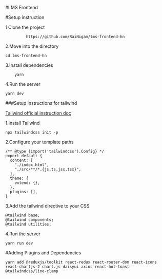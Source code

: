#LMS Frontend

#Setup instruction 

1.Clone the project
``````
         https://github.com/RaiNigam/lms-frontend-hn
``````

2.Move into the directory
``````
cd lms-frontend-hn
``````

3.Install dependencies
``````
    yarn
``````

4.Run the server
``````
yarn dev
``````


###Setup instructions for tailwind

[Tailwind official instruction doc](https://tailwindcss.com/docs/guides/vite)

1.Install Tailwind 
``````
npx tailwindcss init -p
``````
2.Configure your template paths
``````
/** @type {import('tailwindcss').Config} */
export default {
  content: [
    "./index.html",
    "./src/**/*.{js,ts,jsx,tsx}",
  ],
  theme: {
    extend: {},
  },
  plugins: [],
}
``````
3.Add the tailwind directive to your CSS
``````
@tailwind base;
@tailwind components;
@tailwind utilities;
``````
4.Run the server
``````
yarn run dev
``````
#Adding Plugins and Dependencies
``````
yarn add @reduxjs/toolkit react-redux react-router-dom react-icons react-chartjs-2 chart.js daisyui axios react-hot-toast @tailwindcss/line-clamp
``````